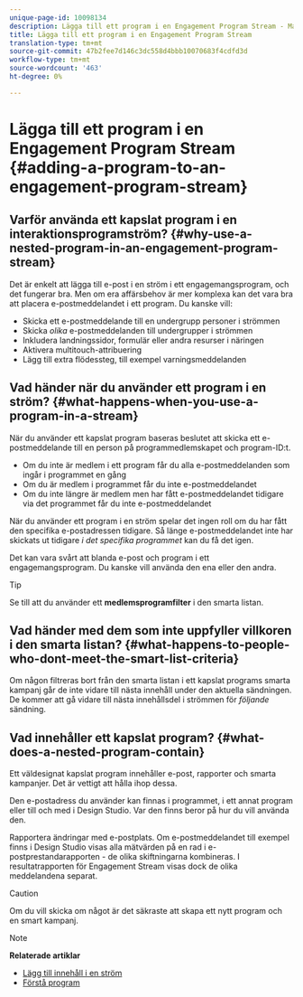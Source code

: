 ```yaml
---
unique-page-id: 10098134
description: Lägga till ett program i en Engagement Program Stream - Marketo Docs - Produktdokumentation
title: Lägga till ett program i en Engagement Program Stream
translation-type: tm+mt
source-git-commit: 47b2fee7d146c3dc558d4bbb10070683f4cdfd3d
workflow-type: tm+mt
source-wordcount: '463'
ht-degree: 0%

---
```



# Lägga till ett program i en Engagement Program Stream {#adding-a-program-to-an-engagement-program-stream}

## Varför använda ett kapslat program i en interaktionsprogramström? {#why-use-a-nested-program-in-an-engagement-program-stream}

Det är enkelt att lägga till e-post i en ström i ett engagemangsprogram, och det fungerar bra. Men om era affärsbehov är mer komplexa kan det vara bra att placera e-postmeddelandet i ett program. Du kanske vill:

* Skicka ett e-postmeddelande till en undergrupp personer i strömmen
* Skicka *olika* e-postmeddelanden till undergrupper i strömmen
* Inkludera landningssidor, formulär eller andra resurser i näringen
* Aktivera multitouch-attribuering
* Lägg till extra flödessteg, till exempel varningsmeddelanden

## Vad händer när du använder ett program i en ström? {#what-happens-when-you-use-a-program-in-a-stream}

När du använder ett kapslat program baseras beslutet att skicka ett e-postmeddelande till en person på programmedlemskapet och program-ID:t.

* Om du inte är medlem i ett program får du alla e-postmeddelanden som ingår i programmet en gång
* Om du är medlem i programmet får du inte e-postmeddelandet
* Om du inte längre är medlem men har fått e-postmeddelandet tidigare via det programmet får du inte e-postmeddelandet

När du använder ett program i en ström spelar det ingen roll om du har fått den specifika e-postadressen tidigare. Så länge e-postmeddelandet inte har skickats ut tidigare *i det specifika programmet* kan du få det igen.

Det kan vara svårt att blanda e-post och program i ett engagemangsprogram. Du kanske vill använda den ena eller den andra.

>[!TIP]
>
>Se till att du använder ett **medlemsprogramfilter** i den smarta listan.

## Vad händer med dem som inte uppfyller villkoren i den smarta listan? {#what-happens-to-people-who-dont-meet-the-smart-list-criteria}

Om någon filtreras bort från den smarta listan i ett kapslat programs smarta kampanj går de inte vidare till nästa innehåll under den aktuella sändningen. De kommer att gå vidare till nästa innehållsdel i strömmen för *följande* sändning.

## Vad innehåller ett kapslat program? {#what-does-a-nested-program-contain}

Ett väldesignat kapslat program innehåller e-post, rapporter och smarta kampanjer. Det är vettigt att hålla ihop dessa.

Den e-postadress du använder kan finnas i programmet, i ett annat program eller till och med i Design Studio. Var den finns beror på hur du vill använda den.

Rapportera ändringar med e-postplats. Om e-postmeddelandet till exempel finns i Design Studio visas alla mätvärden på en rad i e-postprestandarapporten - de olika skiftningarna kombineras. I resultatrapporten för Engagement Stream visas dock de olika meddelandena separat.

>[!CAUTION]
>
>Om du vill skicka om något är det säkraste att skapa ett nytt program och en smart kampanj.

>[!NOTE]
>
>**Relaterade artiklar**
>
>* [Lägg till innehåll i en ström](add-content-to-a-stream.md)
>* [Förstå program](../../../../product-docs/core-marketo-concepts/programs/creating-programs/understanding-programs.md)

>




